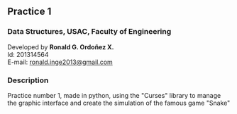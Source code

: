 ## Practice 1
### Data Structures, USAC, Faculty of Engineering

Developed by **Ronald G. Ordoñez X.**<br>
Id: 201314564<br>
E-mail: ronald.inge2013@gmail.com<br>

### Description
Practice number 1, made in python, using the "Curses" library to manage the graphic interface and create the simulation of the famous game "Snake"
